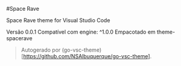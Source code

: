 #Space Rave

Space Rave theme for Visual Studio Code

Versão 0.0.1
Compatível com engine: ^1.0.0
Empacotado em theme-spacerave

> Autogerado por (go-vsc-theme)[https://github.com/NSAlbuquerque/go-vsc-theme].